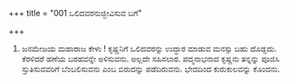 +++
title = "001 ಒಲಿದವರನುಜ್ಜೀವಿಸುವ ಬಗೆ"

+++
1. ಜನಮೇಜಯ ಮಹಾರಾಜ ಕೇಳು ! ಕೃಷ್ಣನಿಗೆ ಒಲಿದವರನ್ನು ಉದ್ಧಾರ ಮಾಡುವ ಮನಸ್ಸು ಬಹು ದೊಡ್ಡದು. ಕೆರಳಿದರೆ ಹಣೆಯ ಬರಹವನ್ನೇ ಅಳಿಸುವನು. ಅಲ್ಲದೇ ಸಹಿಸಲಾರ. ಪದ್ಮನಾಭನಾದ ಕೃಷ್ಣನು ತನ್ನನ್ನು ಪೂಜಿಸಿ ಸ್ತುತಿಸುವವರಿಗೆ ಬೆಂಬಲಿಸುವನು ಎಂಬ ಬಿರುದನ್ನು ಪಡೆದಿರುವನು. ಭೇದದಿಂದ ಕುರುಕುಲವನ್ನು ಕೊಂದನು.